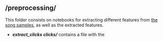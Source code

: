## /preprocessing/

This folder consists on notebooks for extracting different features from [the song samples](./data/emotifymusic/), as well as the extracted features.

- ***extract_clicks*** ***clicks/*** contains a file with the 


